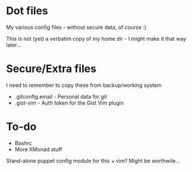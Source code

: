 Dot files
========

My various config files - without secure data, of course :)

This is not (yet) a verbatim copy of my home dir - I might make it that way later...

Secure/Extra files
==================

I need to remember to copy these from backup/working system

* .gitconfig.email - Personal data for git
* .gist-vim - Auth token for the Gist Vim plugin

To-do
=====

* Bashrc
* More XMonad stuff

Stand-alone puppet config module for this + vim? Might be worthwile...
